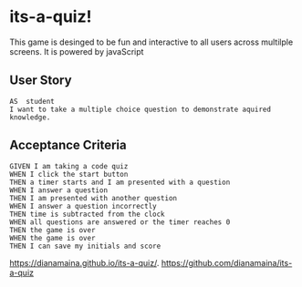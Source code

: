 # its-a-quiz!
This game is desinged to be fun and interactive to all users across multilple screens. It is powered by javaScript


## User Story

```
AS  student
I want to take a multiple choice question to demonstrate aquired knowledge.
```

## Acceptance Criteria

```
GIVEN I am taking a code quiz
WHEN I click the start button
THEN a timer starts and I am presented with a question
WHEN I answer a question
THEN I am presented with another question
WHEN I answer a question incorrectly
THEN time is subtracted from the clock
WHEN all questions are answered or the timer reaches 0
THEN the game is over
WHEN the game is over
THEN I can save my initials and score
```

 https://dianamaina.github.io/its-a-quiz/.
 https://github.com/dianamaina/its-a-quiz